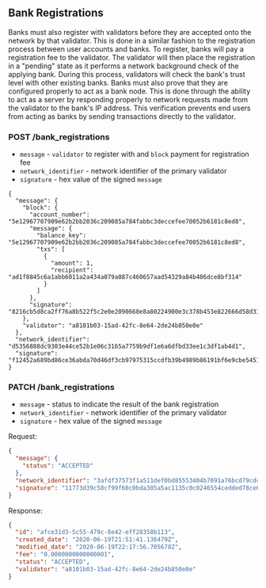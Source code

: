## Bank Registrations

Banks must also register with validators before they are accepted onto the network by that validator. This is done in a 
similar fashion to the registration process between user accounts and banks. To register, banks will pay a registration 
fee to the validator. The validator will then place the registration in a "pending" state as it performs a network 
background check of the applying bank. During this process, validators will check the bank's trust level with other 
existing banks. Banks must also prove that they are configured properly to act as a bank node. This is done through the 
ability to act as a server by responding properly to network requests made from the validator to the bank's IP address. 
This verification prevents end users from acting as banks by sending transactions directly to the validator.

### POST /bank_registrations

- `message` - `validator` to register with and `block` payment for registration fee
- `network_identifier` - network identifier of the primary validator
- `signature` - hex value of the signed `message`

```
{
  "message": {
    "block": {
      "account_number": "5e12967707909e62b2bb2036c209085a784fabbc3deccefee70052b6181c8ed8",
      "message": {
        "balance_key": "5e12967707909e62b2bb2036c209085a784fabbc3deccefee70052b6181c8ed8",
        "txs": [
          {
            "amount": 1,
            "recipient": "ad1f8845c6a1abb6011a2a434a079a087c460657aad54329a84b406dce8bf314"
          }
        ]
      },
      "signature": "8216cb5d8ca2ff76a8b522f5c2e0e2090668e8a80224900e3c378b453e822666d58d314efa72f13bfdb6538d284edbde2b24f402aed00a89883af90a809c1d04"
    },
    "validator": "a8101b03-15ad-42fc-8e64-2de24b850e0e"
  },
  "network_identifier": "d5356888dc9303e44ce52b1e06c3165a7759b9df1e6a6dfbd33ee1c3df1ab4d1",
  "signature": "f12452a689bd86ce36abda70d46df3cb97975315ccdfb39b4989b86191bf6e9cbe545174a14927dd0c2a96ded7e393d672e3eff95c36d53906a0afd85dcd000a"
}
```

### PATCH /bank_registrations

- `message` - status to indicate the result of the bank registration
- `network_identifier` - network identifier of the primary validator
- `signature` - hex value of the signed `message`

Request:
```json
{
  "message": {
    "status": "ACCEPTED"
  },
  "network_identifier": "3afdf37573f1a511def0bd85553404b7091a76bcd79cdcebba1310527b167521",
  "signature": "11773d39c58cf99f60c0bda385a5ac1135c0c0246554cedded78ce68896c00ac851413543d77aa6aeefc76ef2f9962301a370c934be5c0d88d3b8cc0e6fc0f09"
}
```

Response:
```json
{
  "id": "afce31d3-5c55-479c-8e42-eff28358b113",
  "created_date": "2020-06-19T21:51:41.136479Z",
  "modified_date": "2020-06-19T22:17:56.705678Z",
  "fee": "0.0000000000000001",
  "status": "ACCEPTED",
  "validator": "a8101b03-15ad-42fc-8e64-2de24b850e0e"
}
```
